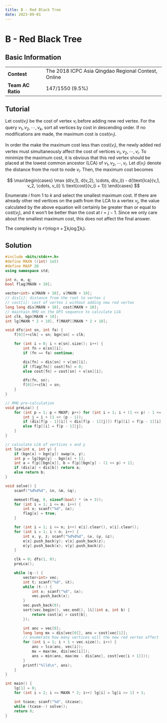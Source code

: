 ```yaml
---
title: B - Red Black Tree
date: 2023-09-01
---
```


# B - Red Black Tree

## Basic Information

<table>
<tr>
<td><b>Contest</b></td><td>The 2018 ICPC Asia Qingdao Regional Contest, Online</td>
</tr>
<tr>
<td><b>Team AC Ratio</b></td><td>147/1550 (9.5%)</td>
</tr>
</table>

## Tutorial

Let $\text{cost}(v_i)$ be the cost of vertex $v_i$ before adding new red vertex. For the query $v_1, v_2, \cdots, v_k$, sort all vertices by cost in descending order. If no modifications are made, the maximum cost is $\text{cost}(v_1)$.

In order the make the maximum cost less than $\text{cost}(v_i)$, the newly added red vertex must simultaneously affect the cost of vertices $v_1, v_2, \cdots, v_i$. To minimize the maximum cost, it is obvious that this red vertex should be placed at the lowest common ancestor (LCA) of $v_1, v_2, \cdots, v_i$. Let $d(v_i)$ denote the distance from the root to node $v_i$. Then, the maximum cost becomes

$$
\max\begin{cases}
\max (d(v_1), d(v_2), \cdots, d(v_i)) - d(\text{lca}(v_1, v_2, \cdots, v_i)) \\
\text{cost}(v_{i + 1})
\end{cases}
$$

Enumerate $i$ from $1$ to $k$ and select the smallest maximum cost. If there are already other red vertices on the path from the LCA to a vertex $v_j$, the value calculated by the above equation will certainly be greater than or equal to $\text{cost}(v_j)$, and it won't be better than the cost at $i = j - 1$. Since we only care about the smallest maximum cost, this does not affect the final answer.

The complexity is $\mathcal{O}(n\log n + \sum k_i \log \sum k_i)$.

## Solution

```c++ linenums="1"
#include <bits/stdc++.h>
#define MAXN ((int) 1e5)
#define MAXP 20
using namespace std;

int n, m, q;
bool flag[MAXN + 10];

vector<int> e[MAXN + 10], v[MAXN + 10];
// dis[i]: distance from the root to vertex i
// cost[i]: cost of vertex i without adding new red vertex
long long dis[MAXN + 10], cost[MAXN + 10];
// maintain RMQ on the DFS sequence to calculate LCA
int clk, bgn[MAXN + 10];
int lg[MAXN * 2 + 10], f[MAXP][MAXN * 2 + 10];

void dfs(int sn, int fa) {
    f[0][++clk] = sn; bgn[sn] = clk;

    for (int i = 0; i < e[sn].size(); i++) {
        int fn = e[sn][i];
        if (fn == fa) continue;

        dis[fn] = dis[sn] + v[sn][i];
        if (flag[fn]) cost[fn] = 0;
        else cost[fn] = cost[sn] + v[sn][i];

        dfs(fn, sn);
        f[0][++clk] = sn;
    }
}

// RMQ pre-calculation
void preLca() {
    for (int p = 1; p < MAXP; p++) for (int i = 1; i + (1 << p) - 1 <= clk; i++) {
        int j = i + (1 << (p - 1));
        if (dis[f[p - 1][i]] < dis[f[p - 1][j]]) f[p][i] = f[p - 1][i];
        else f[p][i] = f[p - 1][j];
    }
}

// calculate LCA of vertices x and y
int lca(int x, int y) {
    if (bgn[x] > bgn[y]) swap(x, y);
    int p = lg[bgn[y] - bgn[x] + 1];
    int a = f[p][bgn[x]], b = f[p][bgn[y] - (1 << p) + 1];
    if (dis[a] < dis[b]) return a;
    else return b;
}

void solve() {
    scanf("%d%d%d", &n, &m, &q);

    memset(flag, 0, sizeof(bool) * (n + 3));
    for (int i = 1; i <= m; i++) {
        int x; scanf("%d", &x);
        flag[x] = true;
    }

    for (int i = 1; i <= n; i++) e[i].clear(), v[i].clear();
    for (int i = 1; i < n; i++) {
        int x, y, z; scanf("%d%d%d", &x, &y, &z);
        e[x].push_back(y); v[x].push_back(z);
        e[y].push_back(x); v[y].push_back(z);
    }

    clk = 0; dfs(1, 0);
    preLca();

    while (q--) {
        vector<int> vec;
        int t; scanf("%d", &t);
        while (t--) {
            int x; scanf("%d", &x);
            vec.push_back(x);
        }
        vec.push_back(0);
        sort(vec.begin(), vec.end(), [&](int a, int b) {
            return cost[a] > cost[b];
        });

        int anc = vec[0];
        long long mx = dis[vec[0]], ans = cost[vec[1]];
        // enumerate how many vertices will the new red vertex affect
        for (int i = 1; i + 1 < vec.size(); i++) {
            anc = lca(anc, vec[i]);
            mx = max(mx, dis[vec[i]]);
            ans = min(ans, max(mx - dis[anc], cost[vec[i + 1]]));
        }
        printf("%lld\n", ans);
    }
}

int main() {
    lg[1] = 0;
    for (int i = 2; i <= MAXN * 2; i++) lg[i] = lg[i >> 1] + 1;

    int tcase; scanf("%d", &tcase);
    while (tcase--) solve();
    return 0;
}
```

